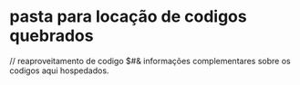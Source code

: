 # pasta para locação de codigos quebrados 
// reaproveitamento de codigo 
$#&  informações complementares sobre os codigos aqui hospedados. 